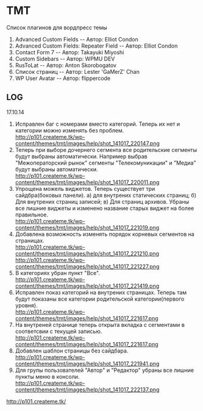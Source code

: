 TMT
===

Список плагинов для вордпресс темы

1. Advanced Custom Fields -- Автор: Elliot Condon
2. Advanced Custom Fields: Repeater Field -- Автор: Elliot Condon
3. Contact Form 7 -- Автор: Takayuki Miyoshi
4. Custom Sidebars --  Автор: WPMU DEV
5. RusToLat -- Автор: Anton Skorobogatov
6. Список страниц -- Автор: Lester 'GaMerZ' Chan
7. WP User Avatar -- Автор: flippercode

LOG
--------
17.10.14
1. Исправлен баг с номерами вместо категорий. Теперь их нет и категории можно изменять без проблем.<br />
http://p101.createme.tk/wp-content/themes/tmt/images/help/shot_141017_220147.png<br />
2. Теперь при выборе дочернего сегмента все родительские сегменты будут выбраны автоматически. Например выбрав "Межоператорский рынок" сегменты "Телекомуникации" и "Медиа" будут выбраны автоматически.<br />
http://p101.createme.tk/wp-content/themes/tmt/images/help/shot_141017_220011.png<br />
3. Упрощена можель виджетов. Теперь существует три сайдбра(боковых панели). а) для внутрених статических страниц; б) Для внутрених страниц записей; в) Для страниц архивов. Убраны все лишние виджеты и изменено название старых виджет на более правильное.<br />
http://p101.createme.tk/wp-content/themes/tmt/images/help/shot_141017_221019.png<br />
4. Добавлена возможность изменять порядок корневых сегментов на страницах.<br />
http://p101.createme.tk/wp-content/themes/tmt/images/help/shot_141017_221210.png<br />
http://p101.createme.tk/wp-content/themes/tmt/images/help/shot_141017_221227.png<br />
5. В категориях убран пункт "Все".<br />
http://p101.createme.tk/wp-content/themes/tmt/images/help/shot_141017_221419.png<br />
6. Исправлен показ категорий на внутрених страницах. Теперь там будут показаны все категории родительской категории(первого уровня).<br />
http://p101.createme.tk/wp-content/themes/tmt/images/help/shot_141017_221617.png<br />
7. На внутреней странице теперь открыта вкладка с сегментами в соответсвии с текущей записью.<br />
http://p101.createme.tk/wp-content/themes/tmt/images/help/shot_141017_221617.png<br />
8. Добавлен шаблон страницы без сайдбара.<br />
http://p101.createme.tk/wp-content/themes/tmt/images/help/shot_141017_221941.png<br />
9. Для групы пользователей "Автор" и "Редактор" убраны все лишние пункты меню в консоли.<br />
http://p101.createme.tk/wp-content/themes/tmt/images/help/shot_141017_222137.png<br />


http://p101.createme.tk/
